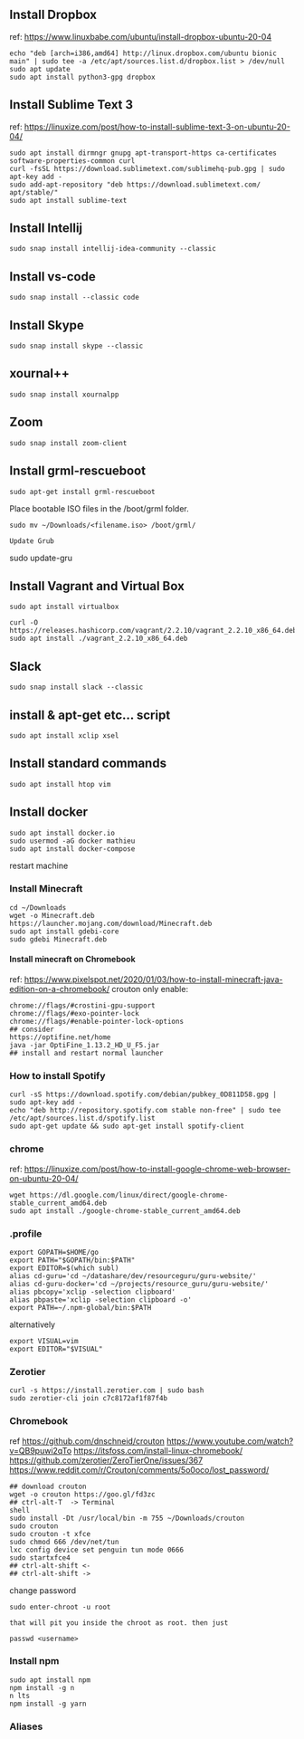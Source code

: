 
## Install Dropbox

ref: https://www.linuxbabe.com/ubuntu/install-dropbox-ubuntu-20-04

```
echo "deb [arch=i386,amd64] http://linux.dropbox.com/ubuntu bionic main" | sudo tee -a /etc/apt/sources.list.d/dropbox.list > /dev/null
sudo apt update
sudo apt install python3-gpg dropbox
```

## Install Sublime Text 3

ref: https://linuxize.com/post/how-to-install-sublime-text-3-on-ubuntu-20-04/

```
sudo apt install dirmngr gnupg apt-transport-https ca-certificates software-properties-common curl
curl -fsSL https://download.sublimetext.com/sublimehq-pub.gpg | sudo apt-key add -
sudo add-apt-repository "deb https://download.sublimetext.com/ apt/stable/"
sudo apt install sublime-text
```

## Install Intellij

```
sudo snap install intellij-idea-community --classic
```

## Install vs-code

```
sudo snap install --classic code
```

## Install Skype

```
sudo snap install skype --classic
```
## xournal++

```
sudo snap install xournalpp
```

## Zoom

```
sudo snap install zoom-client
```

## Install grml-rescueboot

```
sudo apt-get install grml-rescueboot
```

Place bootable ISO files in the /boot/grml folder.

```
sudo mv ~/Downloads/<filename.iso> /boot/grml/

Update Grub
```
sudo update-gru

## Install Vagrant and Virtual Box

```
sudo apt install virtualbox

curl -O https://releases.hashicorp.com/vagrant/2.2.10/vagrant_2.2.10_x86_64.deb
sudo apt install ./vagrant_2.2.10_x86_64.deb
```

## Slack

```
sudo snap install slack --classic
```

## install & apt-get etc... script

```
sudo apt install xclip xsel
```

## Install standard commands

```
sudo apt install htop vim
```

## Install docker

```
sudo apt install docker.io
sudo usermod -aG docker mathieu
sudo apt install docker-compose
```

restart machine

### Install Minecraft

```
cd ~/Downloads
wget -o Minecraft.deb https://launcher.mojang.com/download/Minecraft.deb
sudo apt install gdebi-core
sudo gdebi Minecraft.deb
```

#### Install minecraft on Chromebook

ref: https://www.pixelspot.net/2020/01/03/how-to-install-minecraft-java-edition-on-a-chromebook/
crouton only enable:
```
chrome://flags/#crostini-gpu-support
chrome://flags/#exo-pointer-lock
chrome://flags/#enable-pointer-lock-options
## consider
https://optifine.net/home
java -jar OptiFine_1.13.2_HD_U_F5.jar
## install and restart normal launcher
```

### How to install Spotify

```
curl -sS https://download.spotify.com/debian/pubkey_0D811D58.gpg | sudo apt-key add - 
echo "deb http://repository.spotify.com stable non-free" | sudo tee /etc/apt/sources.list.d/spotify.list
sudo apt-get update && sudo apt-get install spotify-client
```

### chrome
ref: https://linuxize.com/post/how-to-install-google-chrome-web-browser-on-ubuntu-20-04/

```
wget https://dl.google.com/linux/direct/google-chrome-stable_current_amd64.deb
sudo apt install ./google-chrome-stable_current_amd64.deb
```


### .profile

```
export GOPATH=$HOME/go
export PATH="$GOPATH/bin:$PATH"
export EDITOR=$(which subl)
alias cd-guru='cd ~/datashare/dev/resourceguru/guru-website/'
alias cd-guru-docker='cd ~/projects/resource_guru/guru-website/'
alias pbcopy='xclip -selection clipboard'
alias pbpaste='xclip -selection clipboard -o'
export PATH=~/.npm-global/bin:$PATH
```

alternatively

```
export VISUAL=vim
export EDITOR="$VISUAL"
```

### Zerotier

```
curl -s https://install.zerotier.com | sudo bash
sudo zerotier-cli join c7c8172af1f87f4b
```

### Chromebook

ref
https://github.com/dnschneid/crouton
https://www.youtube.com/watch?v=QB9puwi2qTo
https://itsfoss.com/install-linux-chromebook/
https://github.com/zerotier/ZeroTierOne/issues/367
https://www.reddit.com/r/Crouton/comments/5o0oco/lost_password/


```
## download crouton
wget -o crouton https://goo.gl/fd3zc
## ctrl-alt-T  -> Terminal
shell
sudo install -Dt /usr/local/bin -m 755 ~/Downloads/crouton
sudo crouton
sudo crouton -t xfce
sudo chmod 666 /dev/net/tun
lxc config device set penguin tun mode 0666
sudo startxfce4
## ctrl-alt-shift <-
## ctrl-alt-shift ->
```

change password
```
sudo enter-chroot -u root

that will pit you inside the chroot as root. then just

passwd <username>
```

### Install npm

```
sudo apt install npm
npm install -g n
n lts
npm install -g yarn
```

### Aliases

```

```
